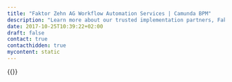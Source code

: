 ```yaml
---
title: "Faktor Zehn AG Workflow Automation Services | Camunda BPM"
description: "Learn more about our trusted implementation partners, Faktor Zehn AG. Camunda is the leader for workflow automation & business process management. Get your 30 day trial today. "
date: 2017-10-25T10:39:22+02:00
draft: false
contact: true
contacthidden: true
mycontent: static
---
```

{{<partner-single
company="Faktor Zehn AG"
type="si"
website="https://www.faktorzehn.de/de/startseite.html"
countrycode="de"
city="München"
description="Die Faktor Zehn AG ist Spezialist für die IT der Versicherungswirtschaft. Als Softwarehaus bietet Faktor Zehn Lösungen für die Assekuranz auf Basis einer modernen Java-Architektur an. Das Portfolio umfasst Produktmanagement-, Bestandsverwaltungs-, Vertriebs- sowie Schadensysteme. Als Teil der ConVista-Gruppe profitiert das Unternehmen von einem Expertennetzwerk und der Erfahrung aus mehr als 350 international erfolgreichen Projekten."
siregion="dach"
level="basic"
logo="//images.ctfassets.net/vpidbgnakfvf/J5fJ9z3zsOcSkoYuWoIm8/e7866e8a854c9e59ff179b503ffb88bb/logo__2_.png">}}